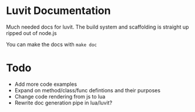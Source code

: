 # Luvit Documentation

Much needed docs for luvit. 
The build system and scaffolding is straight up ripped out of node.js

You can make the docs with `make doc`

# Todo

- Add more code examples
- Expand on method/class/func defintions and their purposes
- Change code rendering from js to lua
- Rewrite doc generation pipe in lua/luvit?
